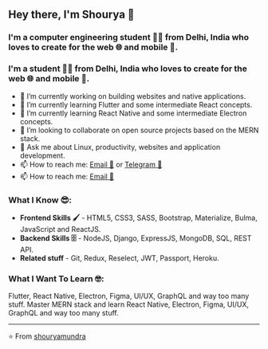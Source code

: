 ## Hey there, I'm Shourya 👋


### I'm a computer engineering student 👨‍💻 from Delhi, India who loves to create for the **web 🌐 and mobile** 📱.
### I'm a student 👨‍💻 from Delhi, India who loves to create for the **web 🌐 and mobile** 📱.

- 🔭 I’m currently working on building websites and native applications.
- 🌱 I’m currently learning Flutter and some intermediate React concepts. 
- 🌱 I’m currently learning React Native and some intermediate Electron concepts. 
- 👯 I’m looking to collaborate on open source projects based on the MERN stack.
- 💬 Ask me about Linux, productivity, websites and application development.
- 📫 How to reach me: [Email 📧](mailto:nitinranganath@gmail.com) or [Telegram 💬](t.me/itsnitinr)
- 📫 How to reach me: [Email 📧](mailto:shouryamundra@gmail.com) 

### What I Know 😎:
- **Frontend Skills 🖌️** - HTML5, CSS3, SASS, Bootstrap, Materialize, Bulma, JavaScript and ReactJS.
- **Backend Skills 🗄️** - NodeJS, Django, ExpressJS, MongoDB, SQL, REST API.
- **Related stuff** - Git, Redux, Reselect, JWT, Passport, Heroku.

### What I Want To Learn 🤓:
Flutter, React Native, Electron, Figma, UI/UX, GraphQL and way too many stuff.
 Master MERN stack and learn React Native, Electron, Figma, UI/UX, GraphQL and way too many stuff.

---
⭐️ From [shouryamundra](https://github.com/shouryamundra)
